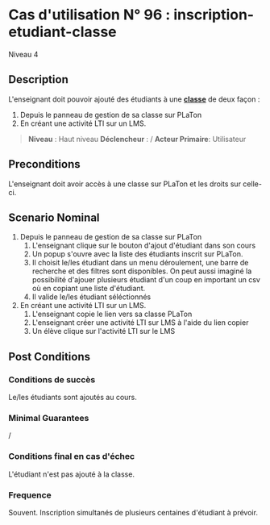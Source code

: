 
# Cas d'utilisation N° 96 :  inscription-etudiant-classe

Niveau 4

## Description

L'enseignant doit pouvoir ajouté des étudiants à une **[classe](https://github.com/PremierLangage/plconception/blob/master/conception/concept/classe.md)** de deux façon :

1. Depuis le panneau de gestion de sa classe sur PLaTon
2. En créant une activité LTI sur un LMS.

> **Niveau** : Haut niveau
> **Déclencheur** : /
> **Acteur Primaire**: Utilisateur
 
 
## Preconditions

L'enseignant doit avoir accès à une classe sur PLaTon et les droits sur celle-ci.

## Scenario Nominal
1. Depuis le panneau de gestion de sa classe sur PLaTon
    1. L'enseignant clique sur le bouton d'ajout d'étudiant dans son cours
    2. Un popup s'ouvre avec la liste des étudiants inscrit sur PLaTon.
    2. Il choisit le/les étudiant dans un menu déroulement, une barre de recherche et des filtres sont disponibles. On peut aussi imaginé la possibilité d'ajouer plusieurs étudiant d'un coup en important un csv où en copiant une liste d'étudiant.
    3. Il valide le/les étudiant séléctionnés
2. En créant une activité LTI sur un LMS.
    1. L'enseignant copie le lien vers sa classe PLaTon
    2. L'enseignant créer une activité LTI sur LMS à l'aide du lien copier
    3. Un élève clique sur l'activité LTI sur le LMS


## Post Conditions
### Conditions de succès 
Le/les étudiants sont ajoutés au cours.

### Minimal Guarantees
/

### Conditions final en cas d'échec
L'étudiant n'est pas ajouté à la classe.

### Frequence
Souvent.
Inscription simultanés de plusieurs centaines d'étudiant à prévoir.

